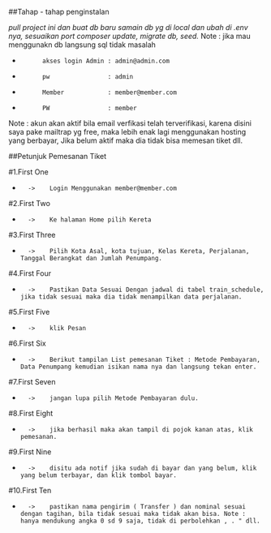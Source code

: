 ##Tahap - tahap penginstalan

*pull project ini dan buat db baru*
*samain db yg di local dan ubah di .env nya, sesuaikan port*
*composer update, migrate db, seed.* Note : jika mau menggunakn db langsung sql tidak masalah

*           akses login Admin : admin@admin.com
*           pw                : admin
*           Member            : member@member.com
*           PW                : member
Note : akun akan aktif bila email verfikasi telah terverifikasi, karena disini saya pake mailtrap yg free, maka                                            lebih enak lagi menggunakan hosting yang berbayar, Jika belum aktif maka dia tidak bisa memesan tiket dll.

 ##Petunjuk Pemesanan Tiket
 
  #1.First One
 *       ->    Login Menggunakan member@member.com
  #2.First Two
 *       ->    Ke halaman Home pilih Kereta
  #3.First Three
 *       ->    Pilih Kota Asal, kota tujuan, Kelas Kereta, Perjalanan, Tanggal Berangkat dan Jumlah Penumpang.
  #4.First Four
 *       ->    Pastikan Data Sesuai Dengan jadwal di tabel train_schedule, jika tidak sesuai maka dia tidak menampilkan data perjalanan.
  #5.First Five
 *       ->    klik Pesan
  #6.First Six
 *       ->    Berikut tampilan List pemesanan Tiket : Metode Pembayaran, Data Penumpang kemudian isikan nama nya dan langsung tekan enter.
  #7.First Seven
 *       ->    jangan lupa pilih Metode Pembayaran dulu.
  #8.First Eight
 *       ->    jika berhasil maka akan tampil di pojok kanan atas, klik pemesanan.
  #9.First Nine
 *       ->    disitu ada notif jika sudah di bayar dan yang belum, klik yang belum terbayar, dan klik tombol bayar.
  #10.First Ten
 *       ->    pastikan nama pengirim ( Transfer ) dan nominal sesuai dengan tagihan, bila tidak sesuai maka tidak akan bisa. Note : hanya mendukung angka 0 sd 9 saja, tidak di perbolehkan , . " dll.
 
 
